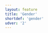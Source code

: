```yaml
---
layout: feature
title: 'Gender'
shortdef: 'gender'
udver: '2'
---
```

<!-- Interlanguage links updated Út zář 29 18:40:54 CEST 2020 -->
